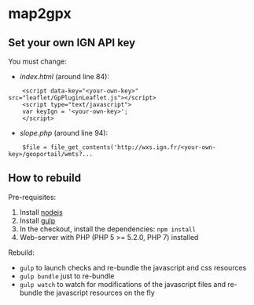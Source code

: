 map2gpx
=======


Set your own IGN API key
------------------------

You must change:
* _index.html_ (around line 84):
```
    <script data-key="<your-own-key>" src="leaflet/GpPluginLeaflet.js"></script>
    <script type="text/javascript">
    var keyIgn = '<your-own-key>';
    </script>
```
* _slope.php_ (around line 94):
```
    $file = file_get_contents('http://wxs.ign.fr/<your-own-key>/geoportail/wmts?...
```


How to rebuild
--------------

Pre-requisites:

1. Install [nodejs](https://nodejs.org/en/download/)
2. Install [gulp](https://github.com/gulpjs/gulp/blob/master/docs/getting-started.md)
3. In the checkout, install the dependencies: `npm install`
4. Web-server with PHP (PHP 5 >= 5.2.0, PHP 7) installed

Rebuild:
* `gulp` to launch checks and re-bundle the javascript and css resources
* `gulp bundle` just to re-bundle
* `gulp watch` to watch for modifications of the javascript files and re-bundle the javascript resources on the fly
